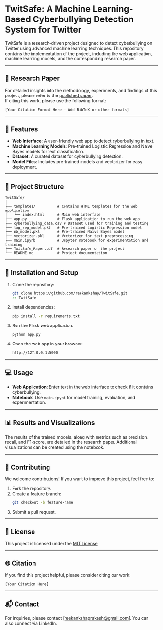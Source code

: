 # TwitSafe: A Machine Learning-Based Cyberbullying Detection System for Twitter

TwitSafe is a research-driven project designed to detect cyberbullying on Twitter using advanced machine learning techniques. This repository contains the implementation of the project, including the web application, machine learning models, and the corresponding research paper.

---

## 📄 Research Paper

For detailed insights into the methodology, experiments, and findings of this project, please refer to the [published paper](TwitSafe_Paper.pdf).  
If citing this work, please use the following format:

```
[Your Citation Format Here – Add BibTeX or other formats]
```

---

## 🚀 Features

- **Web Interface**: A user-friendly web app to detect cyberbullying in text.
- **Machine Learning Models**: Pre-trained Logistic Regression and Naive Bayes models for text classification.
- **Dataset**: A curated dataset for cyberbullying detection.
- **Model Files**: Includes pre-trained models and vectorizer for easy deployment.

---

## 📂 Project Structure

```
TwitSafe/
│
├── templates/          # Contains HTML templates for the web application
│   └── index.html      # Main web interface
├── app.py              # Flask application to run the web app
├── cyberbullying_data.csv # Dataset used for training and testing
├── log_reg_model.pkl   # Pre-trained Logistic Regression model
├── nb_model.pkl        # Pre-trained Naive Bayes model
├── vectorizer.pkl      # Vectorizer for text preprocessing
├── main.ipynb          # Jupyter notebook for experimentation and training
├── TwitSafe_Paper.pdf  # Research paper on the project
└── README.md           # Project documentation
```

---

## 🔧 Installation and Setup

1. Clone the repository:
   ```bash
   git clone https://github.com/reekankshap/TwitSafe.git
   cd TwitSafe
   ```

2. Install dependencies:
   ```bash
   pip install -r requirements.txt
   ```

3. Run the Flask web application:
   ```bash
   python app.py
   ```

4. Open the web app in your browser:
   ```
   http://127.0.0.1:5000
   ```

---

## 💻 Usage

- **Web Application**: Enter text in the web interface to check if it contains cyberbullying.
- **Notebook**: Use `main.ipynb` for model training, evaluation, and experimentation.

---

## 📊 Results and Visualizations

The results of the trained models, along with metrics such as precision, recall, and F1-score, are detailed in the research paper. Additional visualizations can be created using the notebook.

---

## 🤝 Contributing

We welcome contributions! If you want to improve this project, feel free to:
1. Fork the repository.
2. Create a feature branch:
   ```bash
   git checkout -b feature-name
   ```
3. Submit a pull request.

---

## 📜 License

This project is licensed under the [MIT License](LICENSE).

---

## 🌐 Citation

If you find this project helpful, please consider citing our work:
```
[Your Citation Here]
```

---

## 📬 Contact

For inquiries, please contact [reekankshaprakash@gmail.com]. You can also connect via LinkedIn.
